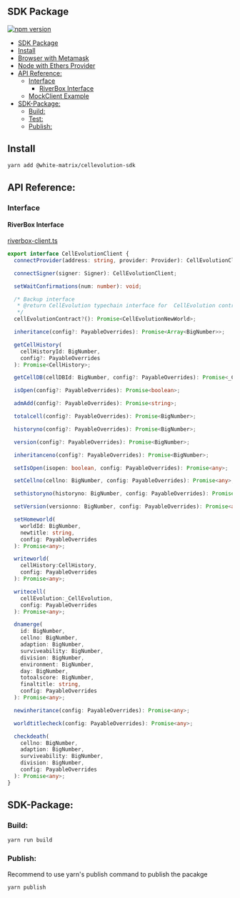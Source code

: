 ## SDK Package
[![npm version](https://badge.fury.io/js/blindbox-sdk.svg)](https://badge.fury.io/js/blindbox-sdk)

- [SDK Package](#sdk-package)
- [Install](#install)
- [Browser with Metamask](#browser-with-metamask)
- [Node with Ethers Provider](#node-with-ethers-provider)
- [API Reference:](#api-reference)
  - [Interface](#interface)
    - [RiverBox Interface](#riverbox-interface)
  - [MockClient Example](#mockclient-example)
- [SDK-Package:](#sdk-package-1)
  - [Build:](#build)
  - [Test:](#test)
  - [Publish:](#publish)

## Install
```bash
yarn add @white-matrix/cellevolution-sdk
```

## API Reference:
### Interface
#### RiverBox Interface
[riverbox-client.ts](./src/client/riverbox-client.ts)
```typescript
export interface CellEvolutionClient {
  connectProvider(address: string, provider: Provider): CellEvolutionClient;

  connectSigner(signer: Signer): CellEvolutionClient;

  setWaitConfirmations(num: number): void;

  /* Backup interface
   * @return CellEvolution typechain interface for  CellEvolution contract
   */
  cellEvolutionContract?(): Promise<CellEvolutionNewWorld>;

  inheritance(config?: PayableOverrides): Promise<Array<BigNumber>>;

  getCellHistory(
    cellHistoryId: BigNumber,
    config?: PayableOverrides
  ): Promise<CellHistory>;

  getCellDB(cellDBId: BigNumber, config?: PayableOverrides): Promise<_CellEvolution>;

  isOpen(config?: PayableOverrides): Promise<boolean>;

  admAdd(config?: PayableOverrides): Promise<string>;

  totalcell(config?: PayableOverrides): Promise<BigNumber>;

  historyno(config?: PayableOverrides): Promise<BigNumber>;

  version(config?: PayableOverrides): Promise<BigNumber>;

  inheritanceno(config?: PayableOverrides): Promise<BigNumber>;

  setIsOpen(isopen: boolean, config: PayableOverrides): Promise<any>;

  setCellno(cellno: BigNumber, config: PayableOverrides): Promise<any>;

  sethistoryno(historyno: BigNumber, config: PayableOverrides): Promise<any>;

  setVersion(versionno: BigNumber, config: PayableOverrides): Promise<any>;

  setHomeworld(
    worldId: BigNumber,
    newtitle: string,
    config: PayableOverrides
  ): Promise<any>;

  writeworld(
    cellHistory:CellHistory,
    config: PayableOverrides
  ): Promise<any>;

  writecell(
    cellEvolution:_CellEvolution,
    config: PayableOverrides
  ): Promise<any>;

  dnamerge(
    id: BigNumber,
    cellno: BigNumber,
    adaption: BigNumber,
    surviveability: BigNumber,
    division: BigNumber,
    environment: BigNumber,
    day: BigNumber,
    totoalscore: BigNumber,
    finaltitle: string,
    config: PayableOverrides
  ): Promise<any>;

  newinheritance(config: PayableOverrides): Promise<any>;

  worldtitlecheck(config: PayableOverrides): Promise<any>;

  checkdeath(
    cellno: BigNumber,
    adaption: BigNumber,
    surviveability: BigNumber,
    division: BigNumber,
    config: PayableOverrides
  ): Promise<any>;
}
```

## SDK-Package:

### Build:
```bash
yarn run build
```

### Publish:
Recommend to use yarn's publish command to publish the pacakge
```bash
yarn publish
```

